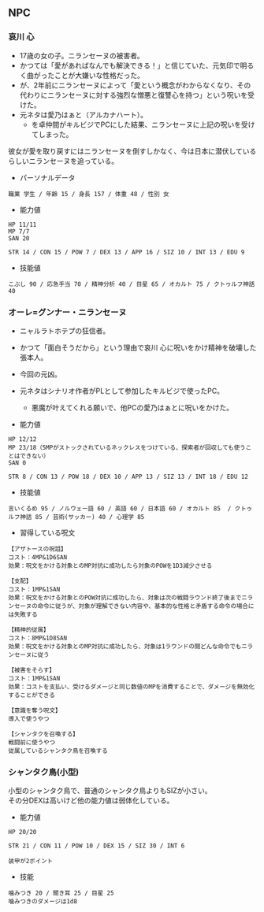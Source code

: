 ## NPC

### 哀川 心

- 17歳の女の子。ニランセーヌの被害者。  
- かつては「愛があればなんでも解決できる！」と信じていた、元気印で明るく曲がったことが大嫌いな性格だった。  
- が、2年前にニランセーヌによって「愛という概念がわからなくなり、その代わりにニランセーヌに対する強烈な憎悪と復讐心を持つ」という呪いを受けた。
- 元ネタは愛乃はぁと（アルカナハート）。
  - を卓仲間がキルビジでPCにした結果、ニランセーヌに上記の呪いを受けてしまった。

彼女が愛を取り戻すにはニランセーヌを倒すしかなく、今は日本に潜伏しているらしいニランセーヌを追っている。

- パーソナルデータ

```
職業 学生 / 年齢 15 / 身長 157 / 体重 48 / 性別 女
```

- 能力値

```
HP 11/11
MP 7/7
SAN 20

STR 14 / CON 15 / POW 7 / DEX 13 / APP 16 / SIZ 10 / INT 13 / EDU 9
```

- 技能値

```
こぶし 90 / 応急手当 70 / 精神分析 40 / 目星 65 / オカルト 75 / クトゥルフ神話 40
```

### オーレ=グンナー・ニランセーヌ

- ニャルラトホテプの狂信者。  
- かつて「面白そうだから」という理由で哀川 心に呪いをかけ精神を破壊した張本人。  
- 今回の元凶。
- 元ネタはシナリオ作者がPLとして参加したキルビジで使ったPC。
  - 悪魔が叶えてくれる願いで、他PCの愛乃はぁとに呪いをかけた。

- 能力値

```
HP 12/12
MP 23/18（5MPがストックされているネックレスをつけている、探索者が回収しても使うことはできない）
SAN 0

STR 8 / CON 13 / POW 18 / DEX 10 / APP 13 / SIZ 13 / INT 18 / EDU 12
```

- 技能値

```
言いくるめ 95 / ノルウェー語 60 / 英語 60 / 日本語 60 / オカルト 85  / クトゥルフ神話 85 / 芸術(サッカー) 40 / 心理学 85
```

- 習得している呪文

```
【アザトースの呪詛】
コスト：4MP&1D6SAN
効果：呪文をかける対象とのMP対抗に成功したら対象のPOWを1D3減少させる

【支配】
コスト：1MP&1SAN
効果：呪文をかける対象とのPOW対抗に成功したら、対象は次の戦闘ラウンド終了後までニランセーヌの命令に従うが、対象が理解できない内容や、基本的な性格と矛盾する命令の場合には失敗する

【精神的従属】
コスト：8MP&1D8SAN
効果：呪文をかける対象とのMP対抗に成功したら、対象は1ラウンドの間どんな命令でもニランセーヌに従う

【被害をそらす】
コスト：1MP&1SAN
効果：コストを支払い、受けるダメージと同じ数値のMPを消費することで、ダメージを無効化することができる

【意識を奪う呪文】
導入で使うやつ

【シャンタクを召喚する】
戦闘前に使うやつ  
従属しているシャンタク鳥を召喚する

```

### シャンタク鳥(小型)

小型のシャンタク鳥で、普通のシャンタク鳥よりもSIZが小さい。  
その分DEXは高いけど他の能力値は弱体化している。

- 能力値

```
HP 20/20

STR 21 / CON 11 / POW 10 / DEX 15 / SIZ 30 / INT 6

装甲が2ポイント
```

- 技能

```
噛みつき 20 / 聞き耳 25 / 目星 25
噛みつきのダメージは1d8
```
